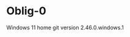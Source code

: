 # Oblig-0
Windows 11 home
git version 2.46.0.windows.1

<!DOCTYPE html>
<html>
<head>
<meta charset="utf-8">
<meta name="viewport" content="width=device-width, initial-scale=1">
<title>(Truls Reime)</Oblig-0>
<</head>
<body>
<h1>Min IS-114 portfolio</h1>
<p>I denne oppgaven har jeg øvd og lært meg git bash koder. Jeg har også lagd en github repository, som er blitt klonet, og jeg har tatt skjermbilder av hele prossesen underveis.) ...
</body>
</html>


